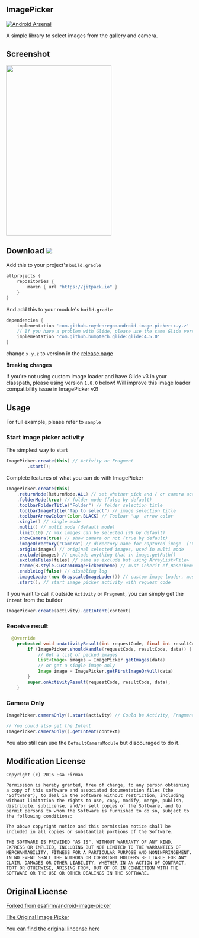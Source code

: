 ## ImagePicker

[![Android Arsenal](https://img.shields.io/badge/Android%20Arsenal-ImagePicker-brightgreen.svg?style=flat)](https://android-arsenal.com/details/1/4618)

A simple library to select images from the gallery and camera.

## Screenshot

<img src="https://raw.githubusercontent.com/esafirm/android-image-picker/master/art/ss.gif" height="460" width="284"/>

## Download [![](https://jitpack.io/v/roydenrego/android-image-picker.svg)](https://jitpack.io/#esafirm/android-image-picker)

Add this to your project's `build.gradle`

```groovy
allprojects {
    repositories {
        maven { url "https://jitpack.io" }
    }
}
```

And add this to your module's `build.gradle` 

```groovy
dependencies {
	implementation 'com.github.roydenrego:android-image-picker:x.y.z'
	// If you have a problem with Glide, please use the same Glide version or simply open an issue
	implementation 'com.github.bumptech.glide:glide:4.5.0'
}
```

change `x.y.z` to version in the [release page](https://github.com/roydenrego/android-image-picker/releases)

**Breaking changes**

If you're not using custom image loader and have Glide v3 in your classpath, please using version `1.8.0` below! 
Will improve this image loader compatibility issue in ImagePicker v2! 

## Usage

For full example, please refer to `sample`

### Start image picker activity

The simplest way to start 

```java
ImagePicker.create(this) // Activity or Fragment
	    .start();
``` 

Complete features of what you can do with ImagePicker

```java
ImagePicker.create(this)
	.returnMode(ReturnMode.ALL) // set whether pick and / or camera action should return immediate result or not.
	.folderMode(true) // folder mode (false by default)
	.toolbarFolderTitle("Folder") // folder selection title
	.toolbarImageTitle("Tap to select") // image selection title
	.toolbarArrowColor(Color.BLACK) // Toolbar 'up' arrow color
	.single() // single mode
	.multi() // multi mode (default mode)
	.limit(10) // max images can be selected (99 by default)
	.showCamera(true) // show camera or not (true by default)
	.imageDirectory("Camera") // directory name for captured image  ("Camera" folder by default)
	.origin(images) // original selected images, used in multi mode
	.exclude(images) // exclude anything that in image.getPath()
	.excludeFiles(files) // same as exclude but using ArrayList<File>
	.theme(R.style.CustomImagePickerTheme) // must inherit ef_BaseTheme. please refer to sample
	.enableLog(false) // disabling log
	.imageLoader(new GrayscaleImageLoder()) // custom image loader, must be serializeable
	.start(); // start image picker activity with request code
```                

If you want to call it outside `Activity` or `Fragment`, you can simply get the `Intent` from the builder

```java
ImagePicker.create(activity).getIntent(context)

```

### Receive result

```java
  @Override
    protected void onActivityResult(int requestCode, final int resultCode, Intent data) {
        if (ImagePicker.shouldHandle(requestCode, resultCode, data)) {
			// Get a list of picked images
			List<Image> images = ImagePicker.getImages(data)
            // or get a single image only
			Image image = ImagePicker.getFirstImageOrNull(data)
        }
        super.onActivityResult(requestCode, resultCode, data);
    }
```


### Camera Only

```java
ImagePicker.cameraOnly().start(activity) // Could be Activity, Fragment, Support Fragment 

// You could also get the Intent 
ImagePicker.cameraOnly().getIntent(context)
```

You also still can use the `DefaultCameraModule` but discouraged to do it. 


## Modification License

```
Copyright (c) 2016 Esa Firman

Permission is hereby granted, free of charge, to any person obtaining a copy of this software and associated documentation files (the "Software"), to deal in the Software without restriction, including without limitation the rights to use, copy, modify, merge, publish, distribute, sublicense, and/or sell copies of the Software, and to permit persons to whom the Software is furnished to do so, subject to the following conditions:

The above copyright notice and this permission notice shall be included in all copies or substantial portions of the Software.

THE SOFTWARE IS PROVIDED "AS IS", WITHOUT WARRANTY OF ANY KIND, EXPRESS OR IMPLIED, INCLUDING BUT NOT LIMITED TO THE WARRANTIES OF MERCHANTABILITY, FITNESS FOR A PARTICULAR PURPOSE AND NONINFRINGEMENT. IN NO EVENT SHALL THE AUTHORS OR COPYRIGHT HOLDERS BE LIABLE FOR ANY CLAIM, DAMAGES OR OTHER LIABILITY, WHETHER IN AN ACTION OF CONTRACT, TORT OR OTHERWISE, ARISING FROM, OUT OF OR IN CONNECTION WITH THE SOFTWARE OR THE USE OR OTHER DEALINGS IN THE SOFTWARE.
```

## Original License

[Forked from esafirm/android-image-picker](https://github.com/esafirm/android-image-picker)

[The Original Image Picker](https://github.com/nguyenhoanglam/ImagePicker)

[You can find the original lincense here ](https://raw.githubusercontent.com/esafirm/ImagePicker/master/ORIGINAL_LICENSE) 


